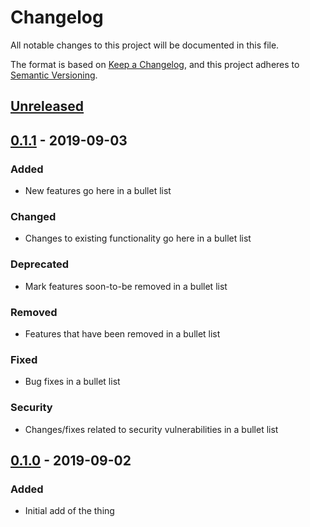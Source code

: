 # Changelog

All notable changes to this project will be documented in this file.

The format is based on [Keep a Changelog](https://keepachangelog.com/en/1.0.0/),
and this project adheres to [Semantic Versioning](https://semver.org/spec/v2.0.0.html).

## [Unreleased]

## [0.1.1] - 2019-09-03

### Added

- New features go here in a bullet list

### Changed

- Changes to existing functionality go here in a bullet list

### Deprecated

- Mark features soon-to-be removed in a bullet list

### Removed

- Features that have been removed in a bullet list

### Fixed

- Bug fixes in a bullet list

### Security

- Changes/fixes related to security vulnerabilities in a bullet list

## [0.1.0] - 2019-09-02

### Added

- Initial add of the thing

[unreleased]: https://github.com/n3nx/$REPO_NAME/compare/0.1.1...HEAD
[0.1.1]: https://github.com/n3nx/$REPO_NAME/compare/0.1.0...0.1.1
[0.1.0]: https://github.com/n3nx/$REPO_NAME/releases/tag/0.1.0
